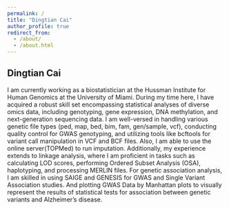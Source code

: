 ```yaml
---
permalink: /
title: "Dingtian Cai"
author_profile: true
redirect_from: 
  - /about/
  - /about.html
---
```


Dingtian Cai
------
I am currently working as a biostatistician at the Hussman Institute for Human Genomics at the University of Miami.
During my time here, I have acquired a robust skill set encompassing statistical analyses of diverse omics data, including genotyping, gene expression, DNA methylation, and next-generation sequencing data. I am well-versed in handling various genetic file types (ped, map, bed, bim, fam, gen/sample, vcf), conducting quality control for GWAS genotyping, and utilizing tools like bcftools for variant call manipulation in VCF and BCF files. Also, I am able to use the online server(TOPMed) to run imputation. Additionally, my experience extends to linkage analysis, where I am proficient in tasks such as calculating LOD scores, performing Ordered Subset Analysis (OSA), haplotyping, and processing MERLIN files. For genetic association analysis, I am skilled in using SAIGE and GENESIS for GWAS and Single Variant Association studies. And plotting GWAS Data by Manhattan plots to visually represent the results of statistical tests for association between genetic variants and Alzheimer’s disease. 



